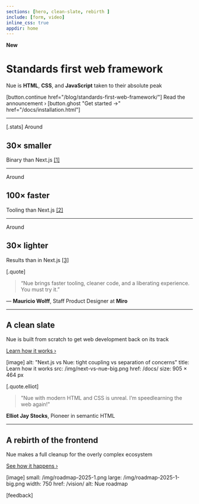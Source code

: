 ```yaml
---
sections: [hero, clean-slate, rebirth ]
include: [form, video]
inline_css: true
appdir: home
---
```


**New**
# Standards first web framework
Nue is **HTML**, **CSS**, and **JavaScript** taken to their absolute peak

[button.continue href="/blog/standards-first-web-framework/"]
  Read the announcement ›
[button.ghost "Get started →" href="/docs/installation.html"]

---
[.stats]
  Around
  ## 30× smaller
  Binary than Next.js [[1]](/docs/compare.html#install)

  ---
  Around
  ## 100× faster
  Tooling than Next.js [[2]](/docs/compare.html#build)

  ---
  Around
  ## 30× lighter
  Results than in Next.js [[3]](/docs/compare.html#output)


[.quote]
  > “Nue brings faster tooling, cleaner code, and a liberating experience. You must try it.”

  — **Mauricio Wolff**, Staff Product Designer at **Miro**


----
## A clean slate
Nue is built from scratch to get web development back on its track

[Learn how it works ›](/docs/)

[image]
  alt: "Next.js vs Nue: tight coupling vs separation of concerns"
  title: Learn how it works
  src: /img/next-vs-nue-big.png
  href: /docs/
  size: 905 × 464 px


[.quote.elliot]
  > "Nue with modern HTML and CSS is unreal. I’m speedlearning the web again!"

  **Elliot Jay Stocks**, Pioneer in semantic HTML


----
## A rebirth of the frontend
Nue makes a full cleanup for the overly complex ecosystem

[See how it happens ›](/vision/)

[image]
  small: /img/roadmap-2025-1.png
  large: /img/roadmap-2025-1-big.png
  width: 750
  href: /vision/
  alt: Nue roadmap

[feedback]

